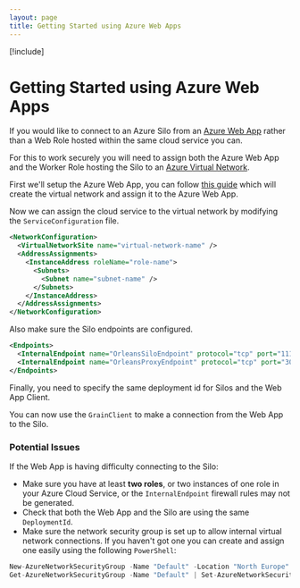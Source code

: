 ```yaml
---
layout: page
title: Getting Started using Azure Web Apps
---
```


[!include[](../../warning-banner.zh.md)]

# Getting Started using Azure Web Apps

If you would like to connect to an Azure Silo from an [Azure Web App](http://azure.microsoft.com/en-gb/services/app-service/web/) rather than a Web Role hosted within the same cloud service you can.

For this to work securely you will need to assign both the Azure Web App and the Worker Role hosting the Silo to an [Azure Virtual Network](http://azure.microsoft.com/en-gb/services/virtual-network/).

First we'll setup the Azure Web App, you can follow [this guide](https://azure.microsoft.com/en-us/blog/azure-websites-virtual-network-integration/) which will create the virtual network and assign it to the Azure Web App.

Now we can assign the cloud service to the virtual network by modifying the `ServiceConfiguration` file.

``` xml
<NetworkConfiguration>
  <VirtualNetworkSite name="virtual-network-name" />
  <AddressAssignments>
    <InstanceAddress roleName="role-name">
      <Subnets>
        <Subnet name="subnet-name" />
      </Subnets>
    </InstanceAddress>
  </AddressAssignments>
</NetworkConfiguration>
```

Also make sure the Silo endpoints are configured.

``` xml
<Endpoints>
  <InternalEndpoint name="OrleansSiloEndpoint" protocol="tcp" port="11111" />
  <InternalEndpoint name="OrleansProxyEndpoint" protocol="tcp" port="30000" />
</Endpoints>
```

Finally, you need to specify the same deployment id for Silos and the Web App Client.

You can now use the `GrainClient` to make a connection from the Web App to the Silo.

### Potential Issues

If the Web App is having difficulty connecting to the Silo:

* Make sure you have at least **two roles**, or two instances of one role in your Azure Cloud Service, or the `InternalEndpoint` firewall rules may not be generated.
* Check that both the Web App and the Silo are using the same `DeploymentId`.
* Make sure the network security group is set up to allow internal virtual network connections. If you haven't got one you can create and assign one easily using the following `PowerShell`:

``` c
New-AzureNetworkSecurityGroup -Name "Default" -Location "North Europe"
Get-AzureNetworkSecurityGroup -Name "Default" | Set-AzureNetworkSecurityGroupToSubnet -VirtualNetworkName "virtual-network-name" -SubnetName "subnet-name"
```
